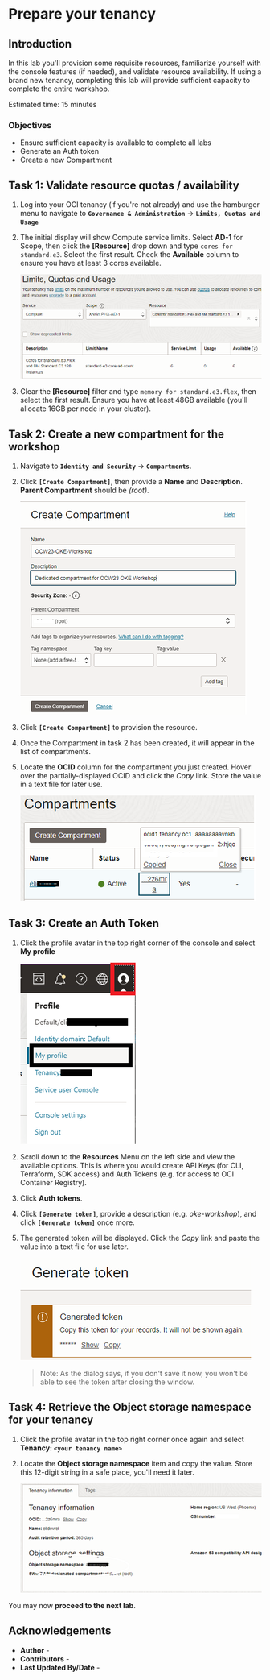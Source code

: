 # Prepare your tenancy

## Introduction

In this lab you'll provision some requisite resources, familiarize yourself with the console features (if needed), and validate resource availability. If using a brand new tenancy, completing this lab will provide sufficient capacity to complete the entire workshop.

Estimated time: 15 minutes

### Objectives

* Ensure sufficient capacity is available to complete all labs 
* Generate an Auth token
* Create a new Compartment


## Task 1: Validate resource quotas / availability

1. Log into your OCI tenancy (if you're not already) and use the hamburger menu to navigate to **`Governance & Administration`** -> **`Limits, Quotas and Usage`**
2. The initial display will show Compute service limits. Select **AD-1** for Scope, then click the **[Resource]** drop down and type `cores for standard.e3`. Select the first result. Check the **Available** column to ensure you have at least 3 cores available.

    ![compute quota](images/quota-compute.png)

3. Clear the **[Resource]** filter and type `memory for standard.e3.flex`, then select the first result. Ensure you have at least 48GB available (you'll allocate 16GB per node in your cluster).

## Task 2: Create a new compartment for the workshop

1. Navigate to **`Identity and Security`** -> **`Compartments`**.

2. Click **`[Create Compartment]`**, then provide a **Name** and **Description**. **Parent Compartment** should be *(root)*.

    ![Create new compartment](images/create-compartment.png)

3. Click **`[Create Compartment]`** to provision the resource.

4. Once the Compartment in task 2 has been created, it will appear in the list of compartments.

5. Locate the **OCID** column for the compartment you just created. Hover over the partially-displayed OCID and click the *Copy* link.  Store the value in a text file for later use.

    ![Copy compartment OCID](images/compartment-ocid.png)

## Task 3: Create an Auth Token

1. Click the profile avatar in the top right corner of the console and select **My profile**

    ![Profile avatar and link](images/user-profile.png)

2. Scroll down to the **Resources** Menu on the left side and view the available options. This is where you would create API Keys (for CLI, Terraform, SDK access) and Auth Tokens (e.g. for access to OCI Container Registry).

3. Click **Auth tokens**.

4. Click **`[Generate token]`**, provide a description (e.g. *oke-workshop*), and click **`[Generate token]`** once more.

5. The generated token will be displayed. Click the *Copy* link and paste the value into a text file for use later.

    ![Generated token dialog box](images/generated-token.png)

    > Note: As the dialog says, if you don't save it now, you won't be able to see the token after closing the window.

## Task 4: Retrieve the Object storage namespace for your tenancy

1. Click the profile avatar in the top right corner once again and select **Tenancy: `<your tenancy name>`**

2. Locate the **Object storage namespace** item and copy the value. Store this 12-digit string in a safe place, you'll need it later.

    ![Tenancy object storage namespace](images/tenancy-namespace.png)

You may now **proceed to the next lab**.



## Acknowledgements

* **Author** - 
* **Contributors** -
* **Last Updated By/Date** -
